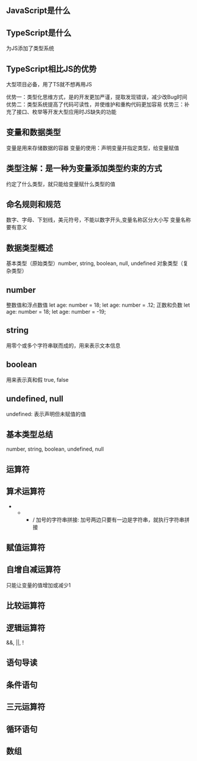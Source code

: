 ## JavaScript是什么

## TypeScript是什么
  为JS添加了类型系统

## TypeScript相比JS的优势
  大型项目必备，用了TS就不想再用JS

  优势一：类型化思维方式，是的开发更加严谨，提取发现错误，减少改Bug时间
  优势二：类型系统提高了代码可读性，并使维护和重构代码更加容易
  优势三：补充了接口、枚举等开发大型应用时JS缺失的功能

## 变量和数据类型
  变量是用来存储数据的容器
  变量的使用：声明变量并指定类型，给变量赋值

## 类型注解：是一种为变量添加类型约束的方式
  约定了什么类型，就只能给变量赋什么类型的值

## 命名规则和规范
  数字、字母、下划线，美元符号，不能以数字开头,变量名称区分大小写
  变量名称要有意义

## 数据类型概述
  基本类型（原始类型）number, string, boolean, null, undefined
  对象类型（复杂类型）

## number
  整数值和浮点数值
  let age: number = 18;
  let age: number = .12;
  正数和负数
   let age: number = 18;
   let age: number = -19;
## string
  用零个或多个字符串联而成的，用来表示文本信息

## boolean
  用来表示真和假
  true, false

## undefined, null
  undefined: 表示声明但未赋值的值

## 基本类型总结
  number, string, boolean, undefined, null

## 运算符

## 算术运算符
  + - * /
  加号的字符串拼接: 加号两边只要有一边是字符串，就执行字符串拼接

## 赋值运算符

## 自增自减运算符
  只能让变量的值增加或减少1

## 比较运算符

## 逻辑运算符
  &&, ||, !

## 语句导读

## 条件语句

## 三元运算符

## 循环语句


## 数组
